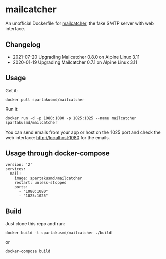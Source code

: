 # mailcatcher

An unofficial Dockerfile for [mailcatcher][mailcatcher], the fake SMTP server with web interface.

## Changelog

- 2021-07-20 Upgrading Mailcatcher 0.8.0 on Alpine Linux 3.11
- 2020-01-19 Upgrading Mailcatcher 0.7.1 on Alpine Linux 3.11


## Usage

Get it:

    docker pull spartakusmd/mailcatcher

Run it:

    docker run -d -p 1080:1080 -p 1025:1025 --name mailcatcher spartakusmd/mailcatcher

You can send emails from your app or host on the 1025 port and check the web interface: [http://localhost:1080](http://localhost:1080) for the emails.


## Usage through docker-compose

```
version: '2'
services:
  mail:
    image: spartakusmd/mailcatcher
    restart: unless-stopped
    ports:
      - "1080:1080"
      - "1025:1025"
```

## Build

Just clone this repo and run:

    docker build -t spartakusmd/mailcatcher ./build

or

    docker-compose build

  [mailcatcher]: http://mailcatcher.me/ "MailCatcher fake SMTP server with web interface" 
